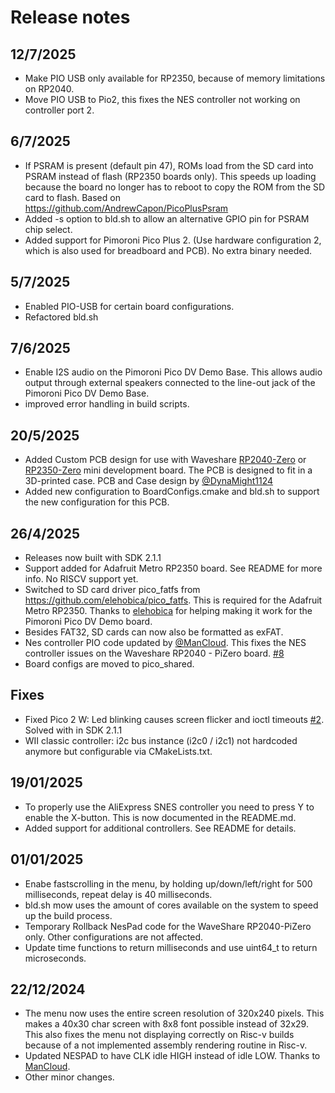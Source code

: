 # Release notes
## 12/7/2025

- Make PIO USB only available for RP2350, because of memory limitations on RP2040.
- Move PIO USB to Pio2, this fixes the NES controller not working on controller port 2.

## 6/7/2025

- If PSRAM is present (default pin 47), ROMs load from the SD card into PSRAM instead of flash (RP2350 boards only). This speeds up loading because the board no longer has to reboot to copy the ROM from the SD card to flash. Based on https://github.com/AndrewCapon/PicoPlusPsram
- Added -s option to bld.sh to allow an alternative GPIO pin for PSRAM chip select.
- Added support for Pimoroni Pico Plus 2. (Use hardware configuration 2, which is also used for breadboard and PCB). No extra binary needed.

## 5/7/2025

- Enabled PIO-USB for certain board configurations.
- Refactored bld.sh

## 7/6/2025

- Enable I2S audio on the Pimoroni Pico DV Demo Base. This allows audio output through external speakers connected to the line-out jack of the Pimoroni Pico DV Demo Base. 
- improved error handling in build scripts.

## 20/5/2025
- Added Custom PCB design for use with Waveshare [RP2040-Zero](https://www.waveshare.com/rp2040-zero.htm) or [RP2350-Zero](https://www.waveshare.com/rp2350-zero.htm) mini development board. The PCB is designed to fit in a 3D-printed case. PCB and Case design by [@DynaMight1124](https://github.com/DynaMight1124)
- Added new configuration to BoardConfigs.cmake and bld.sh to support the new configuration for this PCB. 

## 26/4/2025

- Releases now built with SDK 2.1.1
- Support added for Adafruit Metro RP2350 board. See README for more info. No RISCV support yet.
- Switched to SD card driver pico_fatfs from https://github.com/elehobica/pico_fatfs. This is required for the Adafruit Metro RP2350. Thanks to [elehobica](https://github.com/elehobica/pico_fatfs) for helping making it work for the Pimoroni Pico DV Demo board.
- Besides FAT32, SD cards can now also be formatted as exFAT.
- Nes controller PIO code updated by [@ManCloud](https://github.com/ManCloud). This fixes the NES controller issues on the Waveshare RP2040 - PiZero board. [#8](https://github.com/fhoedemakers/pico_shared/issues/8)
- Board configs are moved to pico_shared.

## Fixes
- Fixed Pico 2 W: Led blinking causes screen flicker and ioctl timeouts [#2](https://github.com/fhoedemakers/pico_shared/issues/2). Solved with in SDK 2.1.1
- WII classic controller: i2c bus instance (i2c0 / i2c1) not hardcoded anymore but configurable via CMakeLists.txt. 

## 19/01/2025

- To properly use the AliExpress SNES controller you need to press Y to enable the X-button. This is now documented in the README.md.
- Added support for additional controllers. See README for details.

## 01/01/2025

- Enabe fastscrolling in the menu, by holding up/down/left/right for 500 milliseconds, repeat delay is 40 milliseconds.
- bld.sh mow uses the amount of cores available on the system to speed up the build process.
- Temporary Rollback NesPad code for the WaveShare RP2040-PiZero only. Other configurations are not affected.
- Update time functions to return milliseconds and use uint64_t to return microseconds.

## 22/12/2024

- The menu now uses the entire screen resolution of 320x240 pixels. This makes a 40x30 char screen with 8x8 font possible instead of 32x29. This also fixes the menu not displaying correctly on Risc-v builds because of a not implemented assembly rendering routine in Risc-v.
- Updated NESPAD to have CLK idle HIGH instead of idle LOW. Thanks to [ManCloud](https://github.com/ManCloud). 
- Other minor changes.
